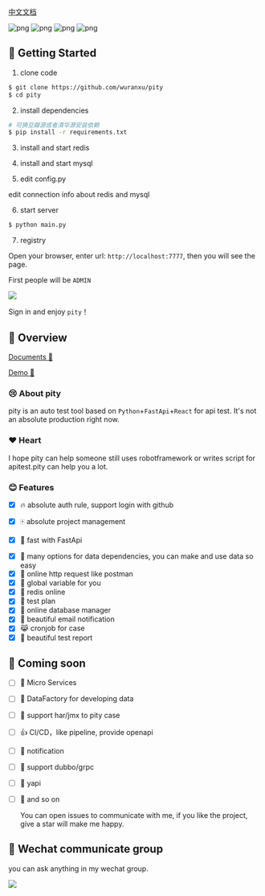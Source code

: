 [中文文档](https://github.com/wuranxu/pity/blob/main/README.md)

![png](https://img.shields.io/badge/Python-3.5+-green)
![png](https://img.shields.io/badge/React-17+-blue)
![png](https://img.shields.io/badge/FastApi-green)
![png](https://img.shields.io/badge/contributors-3-green)


## 🎉 Getting Started

1. clone code

```bash
$ git clone https://github.com/wuranxu/pity
$ cd pity
```

2. install dependencies

```bash
# 可换豆瓣源或者清华源安装依赖
$ pip install -r requirements.txt
```

3. install and start redis

4. install and start mysql

5. edit config.py

  edit connection info about redis and mysql

6. start server

```bash
$ python main.py
```

7. registry

  Open your browser, enter url: `http://localhost:7777`, then you will see the page.

  First people will be `ADMIN`

![](https://gitee.com/woodywrx/picture/raw/master/2022-1-2/1641092636428-image.png)

  Sign in and enjoy `pity`！

## 🖕 Overview 

[Documents 🍚](http://pity.readthedocs.org/)

[Demo 🍍](https://pity.fun/)

### 😢 About pity 

pity is an auto test tool based on `Python`+`FastApi`+`React` for api test. It's not an absolute production right now.

### ❤️ Heart 

I hope pity can help someone still uses robotframework or writes script for apitest.pity can help you a lot.

### 😊 Features

+ [x] 🔥 absolute auth rule, support login with github

- [x] 🀄 absolute project management

* [x] 🚴 fast with FastApi

- [x] 📝 many options for data dependencies, you can make and use data so easy
- [x] 🎨 online http request like postman
- [x] 🍷 global variable for you
- [x] 🐍 redis online
- [x] 🐎 test plan
- [x] 🙈 online database manager
- [x] 📰 beautiful email notification
- [x] 😹 cronjob for case
- [x] 🐧 beautiful test report

## 🙋 Coming soon 

- [ ] 🐘 Micro Services
- [ ] 🐄 DataFactory for developing data
- [ ] 🐸 support har/jmx to pity case
- [ ] 👍 CI/CD，like pipeline, provide openapi
- [ ] 🌼 notification
- [ ] 🌛 support dubbo/grpc
- [ ] 🐛 yapi
- [ ] 🌽 and so on

  You can open issues to communicate with me, if you like the project, give a star will make me happy.

## 🎨 Wechat communicate group

  you can ask anything in my wechat group.

![](https://gitee.com/woodywrx/picture/raw/master/2022-1-2/1641097484952-ddff5bf23bdccaaf23fa227aa2e9957.jpg)